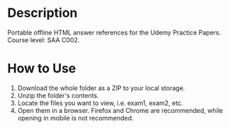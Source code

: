# Description
Portable offline HTML answer references for the Udemy Practice Papers. Course level: SAA C002.

# How to Use

1. Download the whole folder as a ZIP to your local storage.
2. Unzip the folder's contents.
3. Locate the files you want to view, i.e. exam1, exam2, etc.
4. Open them in a browser. Firefox and Chrome are recommended, while opening in mobile is not recommended.
